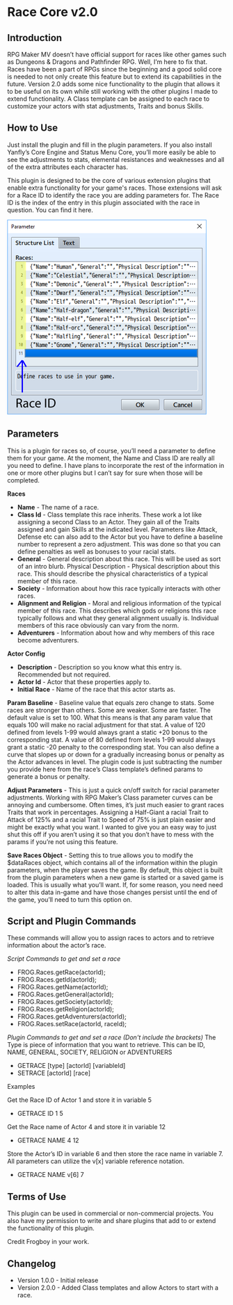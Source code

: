 # Race Core v2.0

## Introduction

RPG Maker MV doesn’t have official support for races like other games such as Dungeons & Dragons and Pathfinder RPG.  Well, I’m here to fix that.  Races have been a part of RPGs since the beginning and a good solid core is needed to not only create this feature but to extend its capabilities in the future.  Version 2.0 adds some nice functionality to the plugin that allows it to be useful on its own while still working with the other plugins I made to extend functionality.  A Class template can be assigned to each race to customize your actors with stat adjustments, Traits and bonus Skills.


## How to Use

Just install the plugin and fill in the plugin parameters.  If you also install Yanfly’s Core Engine and Status Menu Core, you’ll more easily be able to see the adjustments to stats, elemental resistances and weaknesses and all of the extra attributes each character has.

This plugin is designed to be the core of various extension plugins that enable extra functionality for your game's races.  Those extensions will ask for a Race ID to identify the race you are adding parameters for.  The Race ID is the index of the entry in this plugin associated with the race in question.  You can find it here.

![Race ID](img/raceId.png)

## Parameters

This is a plugin for races so, of course, you’ll need a parameter to define them for your game.  At the moment, the Name and Class ID are really all you need to define.  I have plans to incorporate the rest of the information in one or more other plugins but I can’t say for sure when those will be completed.

**Races** 
* **Name** - The name of a race.
* **Class Id** - Class template this race inherits.  These work a lot like assigning a second Class to an Actor.  They gain all of the Traits assigned and gain Skills at the indicated level.  Parameters like Attack, Defense etc can also add to the Actor but you have to define a baseline number to represent a zero adjustment.  This was done so that you can define penalties as well as bonuses to your racial stats.
* **General** - General description about this race.  This will be used as sort of an intro blurb.
Physical Description - Physical description about this race.  This should describe the physical characteristics of a typical member of this race.
* **Society** - Information about how this race typically interacts with other races.
* **Alignment and Religion** - Moral and religious information of the typical member of this race.  This describes which gods or religions this race typically follows and what they general alignment usually is.  Individual members of this race obviously can vary from the norm.
* **Adventurers** - Information about how and why members of this race become adventurers.

**Actor Config**
* **Description** - Description so you know what this entry is. Recommended but not required.
* **Actor Id** - Actor that these properties apply to.
* **Initial Race** - Name of the race that this actor starts as.

**Param Baseline** - Baseline value that equals zero change to stats.  Some races are stronger than others.  Some are weaker.  Some are faster.  The default value is set to 100.  What this means is that any param value that equals 100 will make no racial adjustment for that stat.  A value of 120 defined from levels 1-99 would always grant a static +20 bonus to the corresponding stat.  A value of 80 defined from levels 1-99 would always grant a static -20 penalty to the corresponding stat.  You can also define a curve that slopes up or down for a gradually increasing bonus or penalty as the Actor advances in level.  The plugin code is just subtracting the number you provide here from the race’s Class template’s defined params to generate a bonus or penalty.

**Adjust Parameters** - This is just a quick on/off switch for racial parameter adjustments.  Working with RPG Maker’s Class parameter curves can be annoying and cumbersome.  Often times, it’s just much easier to grant races Traits that work in percentages.  Assigning a Half-Giant a racial Trait to Attack of 125% and a racial Trait to Speed of 75% is just plain easier and might be exactly what you want.  I wanted to give you an easy way to just shut this off if you aren’t using it so that you don’t have to mess with the params if you’re not using this feature.

**Save Races Object** - Setting this to true allows you to modify the $dataRaces object, which contains all of the information within the plugin parameters, when the player saves the game.  By default, this object is built from the plugin parameters when a new game is started or a saved game is loaded.  This is usually what you’ll want.  If, for some reason, you need need to alter this data in-game and have those changes persist until the end of the game, you’ll need to turn this option on.


## Script and Plugin Commands

These commands will allow you to assign races to actors and to retrieve information about the actor’s race.

*Script Commands to get and set a race*
* FROG.Races.getRace(actorId);
* FROG.Races.getId(actorId);
* FROG.Races.getName(actorId);
* FROG.Races.getGeneral(actorId);
* FROG.Races.getSociety(actorId);
* FROG.Races.getReligion(actorId);
* FROG.Races.getAdventurers(actorId);
* FROG.Races.setRace(actorId, raceId);

*Plugin Commands to get and set a race (Don't include the brackets)*
The Type is piece of information that you want to retrieve.  This can be ID, NAME, GENERAL, SOCIETY, RELIGION or ADVENTURERS
* GETRACE [type] [actorId] [variableId]
* SETRACE [actorId] [race]

Examples

Get the Race ID of Actor 1 and store it in variable 5
* GETRACE ID 1 5

Get the Race name of Actor 4 and store it in variable 12
* GETRACE NAME 4 12

Store the Actor’s ID in variable 6 and then store the race name in variable 7.  All parameters can utilize the v[x] variable reference notation.
* GETRACE NAME v[6] 7


## Terms of Use

This plugin can be used in commercial or non-commercial projects.  You also have my permission to write and share plugins that add to or extend the functionality of this plugin.

Credit Frogboy in your work.


## Changelog
* Version 1.0.0 - Initial release
* Version 2.0.0 - Added Class templates and allow Actors to start with a race.
